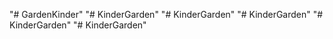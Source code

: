 "# GardenKinder" 
"# KinderGarden" 
"# KinderGarden" 
"# KinderGarden" 
"# KinderGarden" 
"# KinderGarden" 
